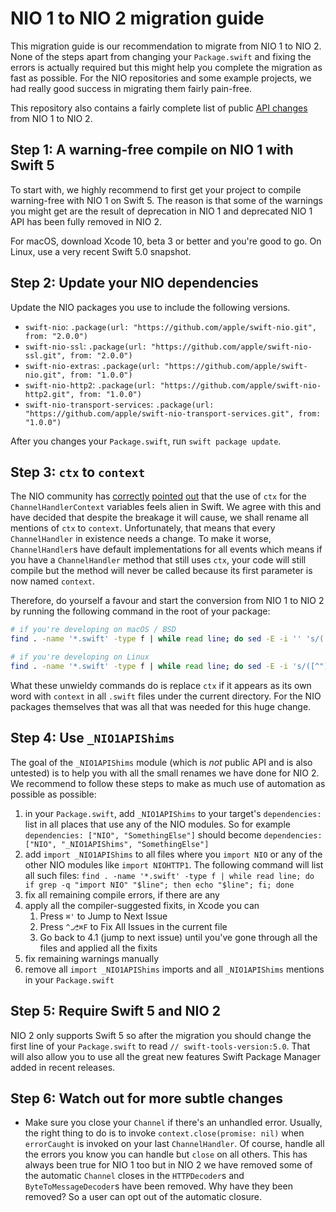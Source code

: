 # NIO 1 to NIO 2 migration guide

This migration guide is our recommendation to migrate from NIO 1 to NIO 2. None of the steps apart from changing your `Package.swift` and fixing the errors is actually required but this might help you complete the migration as fast as possible. For the NIO repositories and some example projects, we had really good success in migrating them fairly pain-free.

This repository also contains a fairly complete list of public [API changes](https://github.com/apple/swift-nio/blob/master/docs/public-api-changes-NIO1-to-NIO2.md) from NIO 1 to NIO 2.

## Step 1: A warning-free compile on NIO 1 with Swift 5

To start with, we highly recommend to first get your project to compile warning-free with NIO 1 on Swift 5. The reason is that some of the warnings you might get are the result of deprecation in NIO 1 and deprecated NIO 1 API has been fully removed in NIO 2.

For macOS, download Xcode 10, beta 3 or better and you're good to go. On Linux, use a very recent Swift 5.0 snapshot.

## Step 2: Update your NIO dependencies

Update the NIO packages you use to include the following versions.

- `swift-nio`: `.package(url: "https://github.com/apple/swift-nio.git", from: "2.0.0")`
- `swift-nio-ssl`: `.package(url: "https://github.com/apple/swift-nio-ssl.git", from: "2.0.0")`
- `swift-nio-extras`: `.package(url: "https://github.com/apple/swift-nio.git", from: "1.0.0")`
- `swift-nio-http2`: `.package(url: "https://github.com/apple/swift-nio-http2.git", from: "1.0.0")`
- `swift-nio-transport-services`: `.package(url: "https://github.com/apple/swift-nio-transport-services.git", from: "1.0.0")`

After you changes your `Package.swift`, run `swift package update`.

## Step 3: `ctx` to `context`

The NIO community has [correctly](https://swift.org/documentation/api-design-guidelines/#avoid-abbreviations) [pointed](https://github.com/apple/swift-nio/issues/663#issuecomment-442013880) [out](https://github.com/apple/swift-nio/issues/483) that the use of `ctx` for the `ChannelHandlerContext` variables feels alien in Swift. We agree with this and have decided that despite the breakage it will cause, we shall rename all mentions of `ctx` to `context`. Unfortunately, that means that every `ChannelHandler` in existence needs a change. To make it worse, `ChannelHandler`s have default implementations for all events which means if you have a `ChannelHandler` method that still uses `ctx`, your code will still compile but the method will never be called because its first parameter is now named `context`.

Therefore, do yourself a favour and start the conversion from NIO 1 to NIO 2 by running the following command in the root of your package:

```bash
# if you're developing on macOS / BSD
find . -name '*.swift' -type f | while read line; do sed -E -i '' 's/([^"])[[:<:]]ctx[[:>:]]([^"])/\1context\2/g' "$line"; done
```

```bash
# if you're developing on Linux
find . -name '*.swift' -type f | while read line; do sed -E -i 's/([^"])\<ctx\>([^"])/\1context\2/g' "$line";  done
```

What these unwieldy commands do is replace `ctx` if it appears as its own word with `context` in all `.swift` files under the current directory. For the NIO packages themselves that was all that was needed for this huge change.

## Step 4: Use `_NIO1APIShims`

The goal of the `_NIO1APIShims` module (which is _not_ public API and is also untested) is to help you with all the small renames we have done for NIO 2. We recommend to follow these steps to make as much use of automation as possible as possible:

1. in your `Package.swift`, add `_NIO1APIShims` to your target's `dependencies:` list in all places that use any of the NIO modules. So for example `dependencies: ["NIO", "SomethingElse"]` should become `dependencies: ["NIO", "_NIO1APIShims", "SomethingElse"]`
2. add `import _NIO1APIShims` to all files where you `import NIO` or any of the other NIO modules like `import NIOHTTP1`. The following command will list all such files:
  `find . -name '*.swift' -type f | while read line; do if grep -q "import NIO" "$line"; then echo "$line"; fi; done`
3. fix all remaining compile errors, if there are any
4. apply all the compiler-suggested fixits, in Xcode you can
   1. Press `⌘'` to Jump to Next Issue
   2. Press `^⎇⌘F` to Fix All Issues in the current file
   3. Go back to 4.1 (jump to next issue) until you've gone through all the files and applied all the fixits
5. fix remaining warnings manually
6. remove all `import _NIO1APIShims` imports and all `_NIO1APIShims` mentions in your `Package.swift`

## Step 5: Require Swift 5 and NIO 2

NIO 2 only supports Swift 5 so after the migration you should change the first line of your `Package.swift` to read `// swift-tools-version:5.0`. That will also allow you to use all the great new features Swift Package Manager added in recent releases.

## Step 6: Watch out for more subtle changes

- Make sure you close your `Channel` if there's an unhandled error. Usually, the right thing to do is to invoke `context.close(promise: nil)` when `errorCaught` is invoked on your last `ChannelHandler`. Of course, handle all the errors you know you can handle but `close` on all others. This has always been true for NIO 1 too but in NIO 2 we have removed some of the automatic `Channel` closes in the `HTTPDecoder`s and `ByteToMessageDecoder`s have been removed. Why have they been removed? So a user can opt out of the automatic closure.
